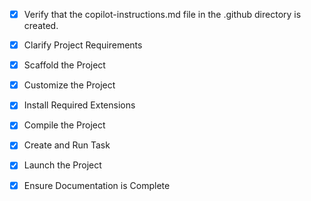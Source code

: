 <!-- Use this file to provide workspace-specific custom instructions to Copilot. For more details, visit https://code.visualstudio.com/docs/copilot/copilot-customization#_use-a-githubcopilotinstructionsmd-file -->
- [x] Verify that the copilot-instructions.md file in the .github directory is created.

- [x] Clarify Project Requirements
	<!-- Vue.js 3 portfolio project with modern styling inspired by uiverse.io for senior full stack developer -->

- [x] Scaffold the Project
	<!-- Vue.js project structure created manually with all components -->

- [x] Customize the Project
	<!-- Created comprehensive portfolio with modern styling inspired by uiverse.io -->

- [x] Install Required Extensions
	<!-- No specific extensions required for this project -->

- [x] Compile the Project
	<!-- Dependencies installed successfully -->

- [x] Create and Run Task
	<!-- Development server task created and running successfully -->

- [x] Launch the Project
	<!-- Project is running at http://localhost:5173/ -->

- [x] Ensure Documentation is Complete
	<!-- README.md created with comprehensive documentation and customization guide -->
